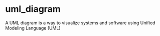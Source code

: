 # uml_diagram
A UML diagram is a way to visualize systems and software using Unified Modeling Language (UML)
